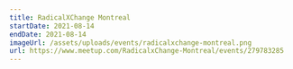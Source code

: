 ```yaml
---
title: RadicalXChange Montreal
startDate: 2021-08-14
endDate: 2021-08-14
imageUrl: /assets/uploads/events/radicalxchange-montreal.png
url: https://www.meetup.com/RadicalxChange-Montreal/events/279783285
---
```


